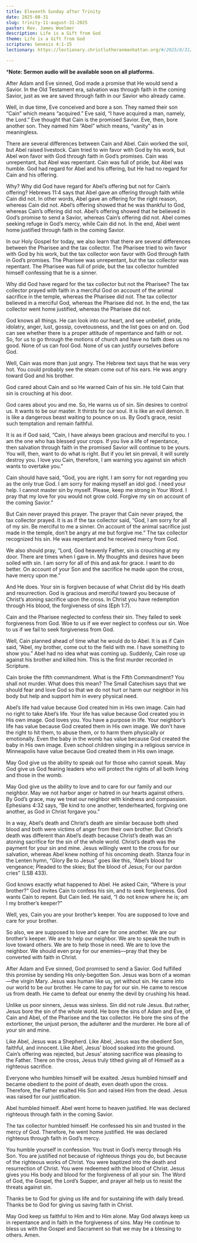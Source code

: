 ```yaml
---
title: Eleventh Sunday after Trinity
date: 2025-08-31
slug: trinity-11-august-31-2025
pastor: Rev. James Woelmer
description: Life is a Gift from God
theme: Life is a Gift from God
scripture: Genesis 4:1-15
lectionary: https://lectionary.christlutheranmanhattan.org/#/2025/8/31/

---
```


***Note: Sermon audio will be available soon on all platforms.**

After Adam and Eve sinned, God made a promise that He would send a Savior. In the Old Testament era, salvation was through faith in the coming Savior, just as we are saved through faith in our Savior who already came.

Well, in due time, Eve conceived and bore a son. They named their son “Cain” which means “acquired.” Eve said, “I have acquired a man, namely, the Lord.” Eve thought that Cain is the promised Savior. Eve, then, bore another son. They named him “Abel” which means, “vanity” as in meaningless.

There are several differences between Cain and Abel. Cain worked the soil, but Abel raised livestock. Cain tried to win favor with God by his work, but Abel won favor with God through faith in God’s promises. Cain was unrepentant, but Abel was repentant. Cain was full of pride, but Abel was humble. God had regard for Abel and his offering, but He had no regard for Cain and his offering.

Why? Why did God have regard for Abel’s offering but not for Cain’s offering? Hebrews 11:4 says that Abel gave an offering through faith while Cain did not. In other words, Abel gave an offering for the right reason, whereas Cain did not. Abel’s offering showed that he was thankful to God, whereas Cain’s offering did not. Abel’s offering showed that he believed in God’s promise to send a Savior, whereas Cain’s offering did not. Abel comes seeking refuge in God’s mercy, while Cain did not. In the end, Abel went home justified through faith in the coming Savior.

In our Holy Gospel for today, we also learn that there are several differences between the Pharisee and the tax collector. The Pharisee tried to win favor with God by his work, but the tax collector won favor with God through faith in God’s promises. The Pharisee was unrepentant, but the tax collector was repentant. The Pharisee was full of pride, but the tax collector humbled himself confessing that he is a sinner.

Why did God have regard for the tax collector but not the Pharisee? The tax collector prayed with faith in a merciful God on account of the animal sacrifice in the temple, whereas the Pharisee did not. The tax collector believed in a merciful God, whereas the Pharisee did not. In the end, the tax collector went home justified, whereas the Pharisee did not.

God knows all things. He can look into our heart, and see unbelief, pride, idolatry, anger, lust, gossip, covetousness, and the list goes on and on. God can see whether there is a proper attitude of repentance and faith or not. So, for us to go through the motions of church and have no faith does us no good. None of us can fool God. None of us can justify ourselves before God.

Well, Cain was more than just angry. The Hebrew text says that he was very hot. You could probably see the steam come out of his ears. He was angry toward God and his brother.

God cared about Cain and so He warned Cain of his sin. He told Cain that sin is crouching at his door.

God cares about you and me. So, He warns us of sin. Sin desires to control us. It wants to be our master. It thirsts for our soul. It is like an evil demon. It is like a dangerous beast waiting to pounce on us. By God’s grace, resist such temptation and remain faithful.

It is as if God said, “Cain, I have always been gracious and merciful to you. I am the one who has blessed your crops. If you live a life of repentance, then salvation through faith in the promised Savior will continue to be yours. You will, then, want to do what is right. But if you let sin prevail, it will surely destroy you. I love you Cain, therefore, I am warning you against sin which wants to overtake you.”

Cain should have said, “God, you are right. I am sorry for not regarding you as the only true God. I am sorry for making myself an idol god. I need your help. I cannot master sin by myself. Please, keep me strong in Your Word. I pray that my love for you would not grow cold. Forgive my sin on account of the coming Savior.”

But Cain never prayed this prayer. The prayer that Cain never prayed, the tax collector prayed. It is as if the tax collector said, “God, I am sorry for all of my sin. Be merciful to me a sinner. On account of the animal sacrifice just made in the temple, don’t be angry at me but forgive me.” The tax collector recognized his sin. He was repentant and he received mercy from God.

We also should pray, “Lord, God heavenly Father, sin is crouching at my door. There are times when I gave in. My thoughts and desires have been soiled with sin. I am sorry for all of this and ask for grace. I want to do better. On account of your Son and the sacrifice he made upon the cross, have mercy upon me.”

And He does. Your sin is forgiven because of what Christ did by His death and resurrection. God is gracious and merciful toward you because of Christ’s atoning sacrifice upon the cross. In Christ you have redemption through His blood, the forgiveness of sins (Eph 1:7).

Cain and the Pharisee neglected to confess their sin. They failed to seek forgiveness from God. Woe to us if we ever neglect to confess our sin. Woe to us if we fail to seek forgiveness from God.

Well, Cain planned ahead of time what he would do to Abel. It is as if Cain said, “Abel, my brother, come out to the field with me. I have something to show you.” Abel had no idea what was coming up. Suddenly, Cain rose up against his brother and killed him. This is the first murder recorded in Scripture.

Cain broke the fifth commandment. What is the Fifth Commandment? You shall not murder. What does this mean? The Small Catechism says that we should fear and love God so that we do not hurt or harm our neighbor in his body but help and support him in every physical need.

Abel’s life had value because God created him in His own image. Cain had no right to take Abel’s life. Your life has value because God created you in His own image. God loves you. You have a purpose in life. Your neighbor’s life has value because God created them in His own image. We don’t have the right to hit them, to abuse them, or to harm them physically or emotionally. Even the baby in the womb has value because God created the baby in His own image. Even school children singing in a religious service in Minneapolis have value because God created them in His own image.

May God give us the ability to speak out for those who cannot speak. May God give us God fearing leaders who will protect the rights of all both living and those in the womb. 

May God give us the ability to love and to care for our family and our neighbor. May we not harbor anger or hatred in our hearts against others. By God’s grace, may we treat our neighbor with kindness and compassion. Ephesians 4:32 says, “Be kind to one another, tenderhearted, forgiving one another, as God in Christ forgave you.”

In a way, Abel’s death and Christ’s death are similar because both shed blood and both were victims of anger from their own brother. But Christ’s death was different than Abel’s death because Christ’s death was an atoning sacrifice for the sin of the whole world. Christ’s death was the payment for your sin and mine. Jesus willingly went to the cross for our salvation, whereas Abel knew nothing of his oncoming death. Stanza four in the Lenten hymn, “Glory Be to Jesus” goes like this, “Abel’s blood for vengeance; Pleaded to the skies; But the blood of Jesus; For our pardon cries” (LSB 433).

God knows exactly what happened to Abel. He asked Cain, “Where is your brother?” God invites Cain to confess his sin, and to seek forgiveness. God wants Cain to repent. But Cain lied. He said, “I do not know where he is; am I my brother’s keeper?”

Well, yes, Cain you are your brother’s keeper. You are supposed to love and care for your brother. 

So also, we are supposed to love and care for one another. We are our brother’s keeper. We are to help our neighbor. We are to speak the truth in love toward others. We are to help those in need. We are to love the neighbor. We should even pray for our enemies—pray that they be converted with faith in Christ.

After Adam and Eve sinned, God promised to send a Savior. God fulfilled this promise by sending His only-begotten Son. Jesus was born of a woman—the virgin Mary. Jesus was human like us, yet without sin. He came into our world to be our brother. He came to pay for our sin. He came to rescue us from death. He came to defeat our enemy the devil by crushing his head.

Unlike us poor sinners, Jesus was sinless. Sin did not rule Jesus. But rather, Jesus bore the sin of the whole world. He bore the sins of Adam and Eve, of Cain and Abel, of the Pharisee and the tax collector. He bore the sins of the extortioner, the unjust person, the adulterer and the murderer. He bore all of your sin and mine.

Like Abel, Jesus was a Shepherd. Like Abel, Jesus was the obedient Son, faithful, and innocent. Like Abel, Jesus’ blood soaked into the ground. Cain’s offering was rejected, but Jesus’ atoning sacrifice was pleasing to the Father. There on the cross, Jesus truly tithed giving all of Himself as a righteous sacrifice.

Everyone who humbles himself will be exalted. Jesus humbled himself and became obedient to the point of death, even death upon the cross. Therefore, the Father exalted His Son and raised Him from the dead. Jesus was raised for our justification.

Abel humbled himself. Abel went home to heaven justified. He was declared righteous through faith in the coming Savior.

The tax collector humbled himself. He confessed his sin and trusted in the mercy of God. Therefore, he went home justified. He was declared righteous through faith in God’s mercy.

You humble yourself in confession. You trust in God’s mercy through His Son. You are justified not because of righteous things you do, but because of the righteous works of Christ. You were baptized into the death and resurrection of Christ. You were redeemed with the blood of Christ. Jesus gives you His body and blood for the forgiveness of all your sin. The Word of God, the Gospel, the Lord’s Supper, and prayer all help us to resist the threats against sin.

Thanks be to God for giving us life and for sustaining life with daily bread. Thanks be to God for giving us saving faith in Christ.

May God keep us faithful to Him and to Him alone. May God always keep us in repentance and in faith in the forgiveness of sins. May He continue to bless us with the Gospel and Sacrament so that we may be a blessing to others. Amen.